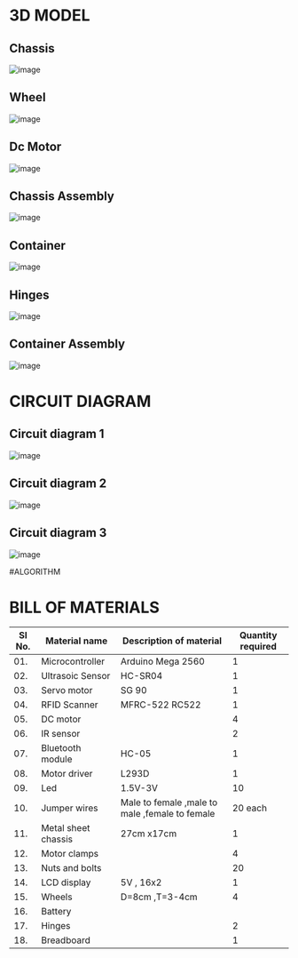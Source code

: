 # 3D MODEL

## Chassis

![image](https://user-images.githubusercontent.com/105161049/174321844-20e243a2-d02f-4976-b66d-57c58b2d3380.png)

## Wheel

![image](https://user-images.githubusercontent.com/105161049/174322260-e2ca7fcb-ba8c-40e4-8c0b-94533f24ae3e.png)

## Dc Motor

![image](https://user-images.githubusercontent.com/105161049/174322810-d0119e52-320a-4b4b-85db-50043e407a22.png)

## Chassis Assembly

![image](https://user-images.githubusercontent.com/105161049/174322892-2a3e6fda-f6c8-40b6-975b-17db58680ab2.png)

## Container

![image](https://user-images.githubusercontent.com/105161049/174409633-78fed3df-ff7e-41e8-a9a0-0d8842484f21.png)

## Hinges

![image](https://user-images.githubusercontent.com/105161049/174409865-bfc1e8a9-7c0e-43c6-9405-fa7a773ca91c.png)


## Container Assembly

![image](https://user-images.githubusercontent.com/105161049/174409554-9f243101-3caf-41d7-ab7f-be19a2877ad0.png)


# CIRCUIT DIAGRAM

## Circuit diagram 1

![image](https://user-images.githubusercontent.com/105161049/174389257-78ba9676-3840-49eb-9132-487eb986c536.png)
 
## Circuit diagram 2

![image](https://user-images.githubusercontent.com/105161049/174388974-f562b96c-e0ab-449b-9700-a542c9512d8c.png)

## Circuit diagram 3

![image](https://user-images.githubusercontent.com/105161049/174392685-66f72ad9-5a2c-41c3-ac69-f560a7027419.png)

#ALGORITHM













# BILL OF MATERIALS

|  SI No.  |  Material name  |  Description of material  |  Quantity required  |
|----------|-----------------|---------------------------|---------------------|
|01.|Microcontroller |Arduino Mega 2560|1|
|02.|Ultrasoic Sensor|HC-SR04|1|
|03.|Servo motor|SG 90|1|
|04.|RFID Scanner|MFRC-522 RC522|1|
|05.|DC motor|       |4|
|06.|IR sensor|    |2|
|07.|Bluetooth module|HC-05|1|
|08.|Motor driver|L293D|1|
|09.|Led|1.5V-3V|10|
|10.|Jumper wires|Male to female ,male to male ,female to female|20 each|
|11.|Metal sheet chassis|27cm x17cm|1|
|12.|Motor clamps||4|
|13.|Nuts and bolts| |20|
|14.|LCD display|5V , 16x2|1|
|15.|Wheels|D=8cm ,T=3-4cm|4|
|16.|Battery|||
|17.|Hinges||2|
|18.|Breadboard||1|